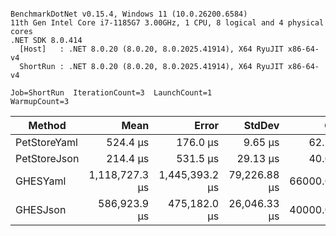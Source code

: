 ```

BenchmarkDotNet v0.15.4, Windows 11 (10.0.26200.6584)
11th Gen Intel Core i7-1185G7 3.00GHz, 1 CPU, 8 logical and 4 physical cores
.NET SDK 8.0.414
  [Host]   : .NET 8.0.20 (8.0.20, 8.0.2025.41914), X64 RyuJIT x86-64-v4
  ShortRun : .NET 8.0.20 (8.0.20, 8.0.2025.41914), X64 RyuJIT x86-64-v4

Job=ShortRun  IterationCount=3  LaunchCount=1  
WarmupCount=3  

```
| Method       | Mean           | Error          | StdDev       | Gen0       | Gen1       | Gen2      | Allocated    |
|------------- |---------------:|---------------:|-------------:|-----------:|-----------:|----------:|-------------:|
| PetStoreYaml |       524.4 μs |       176.0 μs |      9.65 μs |    62.5000 |    11.7188 |         - |    387.72 KB |
| PetStoreJson |       214.4 μs |       531.5 μs |     29.13 μs |    40.0391 |     8.7891 |         - |    249.86 KB |
| GHESYaml     | 1,118,727.3 μs | 1,445,393.2 μs | 79,226.88 μs | 66000.0000 | 22000.0000 | 4000.0000 | 384551.19 KB |
| GHESJson     |   586,923.9 μs |   475,182.0 μs | 26,046.33 μs | 40000.0000 | 16000.0000 | 3000.0000 | 246021.88 KB |
